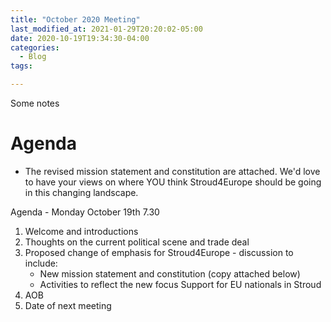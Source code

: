 ```yaml
---
title: "October 2020 Meeting"
last_modified_at: 2021-01-29T20:20:02-05:00
date: 2020-10-19T19:34:30-04:00
categories:
  - Blog
tags:

---
```


Some notes

# Agenda

- The revised mission statement and constitution are attached. We'd love to have your views on where YOU think Stroud4Europe should be going in this changing landscape.

Agenda - Monday October 19th 7.30


1. Welcome and introductions
2. Thoughts on the current political scene and trade deal
3. Proposed change of emphasis for Stroud4Europe -  discussion to include:
   - New mission statement and constitution (copy attached below)
   - Activities to reflect the new focus
   Support for EU nationals in Stroud
4. AOB
5. Date of next meeting
